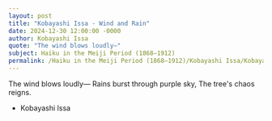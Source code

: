 ```yaml
---
layout: post
title: "Kobayashi Issa - Wind and Rain"
date: 2024-12-30 12:00:00 -0000
author: Kobayashi Issa
quote: "The wind blows loudly—"
subject: Haiku in the Meiji Period (1868–1912)
permalink: /Haiku in the Meiji Period (1868–1912)/Kobayashi Issa/Kobayashi Issa - Wind and Rain
---
```


The wind blows loudly—
Rains burst through purple sky,
The tree's chaos reigns.

- Kobayashi Issa
